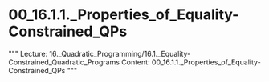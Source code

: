 # 00_16.1.1._Properties_of_Equality-Constrained_QPs

"""
Lecture: 16._Quadratic_Programming/16.1._Equality-Constrained_Quadratic_Programs
Content: 00_16.1.1._Properties_of_Equality-Constrained_QPs
"""

